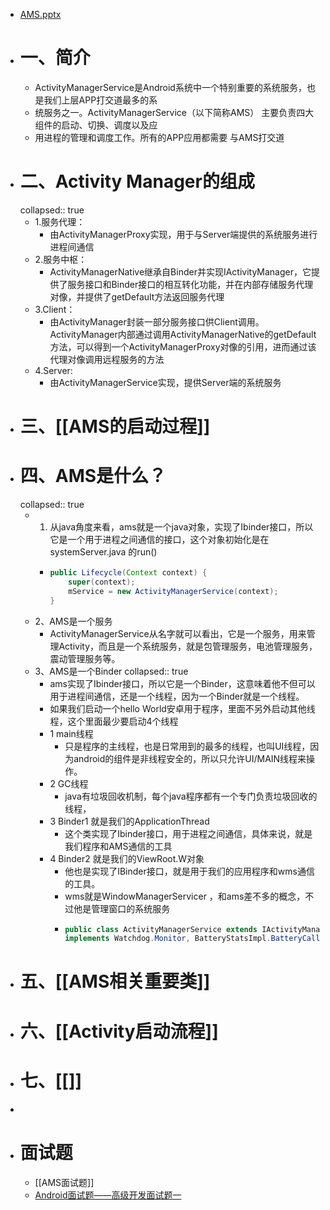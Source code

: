 - [AMS.pptx](../assets/AMS_1688714848608_0.pptx)
- # 一、简介
	- ActivityManagerService是Android系统中一个特别重要的系统服务，也是我们上层APP打交道最多的系
	- 统服务之一。ActivityManagerService（以下简称AMS） 主要负责四大组件的启动、切换、调度以及应
	- 用进程的管理和调度工作。所有的APP应用都需要 与AMS打交道
- # 二、Activity Manager的组成
  collapsed:: true
	- 1.服务代理：
		- 由ActivityManagerProxy实现，用于与Server端提供的系统服务进行进程间通信
	- 2.服务中枢：
		- ActivityManagerNative继承自Binder并实现IActivityManager，它提供了服务接口和Binder接口的相互转化功能，并在内部存储服务代理对像，并提供了getDefault方法返回服务代理
	- 3.Client：
		- 由ActivityManager封装一部分服务接口供Client调用。ActivityManager内部通过调用ActivityManagerNative的getDefault方法，可以得到一个ActivityManagerProxy对像的引用，进而通过该代理对像调用远程服务的方法
	- 4.Server:
		- 由ActivityManagerService实现，提供Server端的系统服务
- # 三、[[AMS的启动过程]]
- # 四、AMS是什么？
  collapsed:: true
	- 1. 从java角度来看，ams就是一个java对象，实现了Ibinder接口，所以它是一个用于进程之间通信的接口，这个对象初始化是在systemServer.java 的run()
		- ```java
		  public Lifecycle(Context context) {
		      super(context);
		      mService = new ActivityManagerService(context);
		  }
		  ```
	- 2、AMS是一个服务
		- ActivityManagerService从名字就可以看出，它是一个服务，用来管理Activity，而且是一个系统服务，就是包管理服务，电池管理服务，震动管理服务等。
	- 3、AMS是一个Binder
	  collapsed:: true
		- ams实现了Ibinder接口，所以它是一个Binder，这意味着他不但可以用于进程间通信，还是一个线程，因为一个Binder就是一个线程。
		- 如果我们启动一个hello World安卓用于程序，里面不另外启动其他线程，这个里面最少要启动4个线程
		- 1 main线程
			- 只是程序的主线程，也是日常用到的最多的线程，也叫UI线程，因为android的组件是非线程安全的，所以只允许UI/MAIN线程来操作。
		- 2 GC线程
			- java有垃圾回收机制，每个java程序都有一个专门负责垃圾回收的线程，
		- 3 Binder1 就是我们的ApplicationThread
			- 这个类实现了Ibinder接口，用于进程之间通信，具体来说，就是我们程序和AMS通信的工具
		- 4 Binder2 就是我们的ViewRoot.W对象
			- 他也是实现了IBinder接口，就是用于我们的应用程序和wms通信的工具。
			- wms就是WindowManagerServicer ，和ams差不多的概念，不过他是管理窗口的系统服务
			- ```java
			  public class ActivityManagerService extends IActivityManager.Stub
			  implements Watchdog.Monitor, BatteryStatsImpl.BatteryCallback {}
			  ```
- # 五、[[AMS相关重要类]]
- # 六、[[Activity启动流程]]
- # 七、[[]]
-
- # 面试题
	- [[AMS面试题]]
	- [Android面试题——高级开发面试题一](https://blog.csdn.net/Calvin_zhou/article/details/128123302)